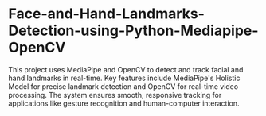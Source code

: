 # Face-and-Hand-Landmarks-Detection-using-Python-Mediapipe-OpenCV
This project uses MediaPipe and OpenCV to detect and track facial and hand landmarks in real-time. Key features include MediaPipe's Holistic Model for precise landmark detection and OpenCV for real-time video processing. The system ensures smooth, responsive tracking for applications like gesture recognition and human-computer interaction.
